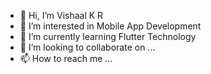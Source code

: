 - 👋 Hi, I’m Vishaal K R
- 👀 I’m interested in Mobile App Development 
- 🌱 I’m currently learning Flutter Technology 
- 💞️ I’m looking to collaborate on ...
- 📫 How to reach me ...

<!---
Vishaal-KR/Vishaal-KR is a ✨ special ✨ repository because its `README.md` (this file) appears on your GitHub profile.
You can click the Preview link to take a look at your changes.
--->
